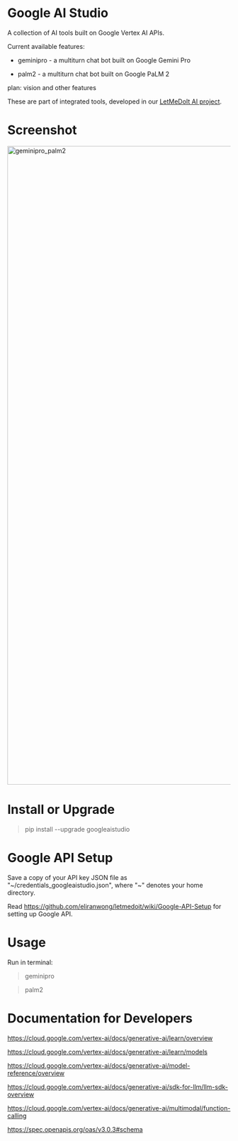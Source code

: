 # Google AI Studio

A collection of AI tools built on Google Vertex AI APIs.

Current available features:

* geminipro - a multiturn chat bot built on Google Gemini Pro

* palm2 - a multiturn chat bot built on Google PaLM 2

plan: vision and other features

These are part of integrated tools, developed in our [LetMeDoIt AI project](https://github.com/eliranwong/letmedoit).

# Screenshot

<img width="1440" alt="geminipro_palm2" src="https://github.com/eliranwong/letmedoit/assets/25262722/dc6f874e-ae11-4514-9ed0-3d22f2b1985c">

# Install or Upgrade

> pip install --upgrade googleaistudio

# Google API Setup

Save a copy of your API key JSON file as "\~/credentials_googleaistudio.json", where "\~" denotes your home directory.

Read https://github.com/eliranwong/letmedoit/wiki/Google-API-Setup for setting up Google API.

# Usage

Run in terminal:

> geminipro

> palm2

# Documentation for Developers

https://cloud.google.com/vertex-ai/docs/generative-ai/learn/overview

https://cloud.google.com/vertex-ai/docs/generative-ai/learn/models

https://cloud.google.com/vertex-ai/docs/generative-ai/model-reference/overview

https://cloud.google.com/vertex-ai/docs/generative-ai/sdk-for-llm/llm-sdk-overview

https://cloud.google.com/vertex-ai/docs/generative-ai/multimodal/function-calling

https://spec.openapis.org/oas/v3.0.3#schema

